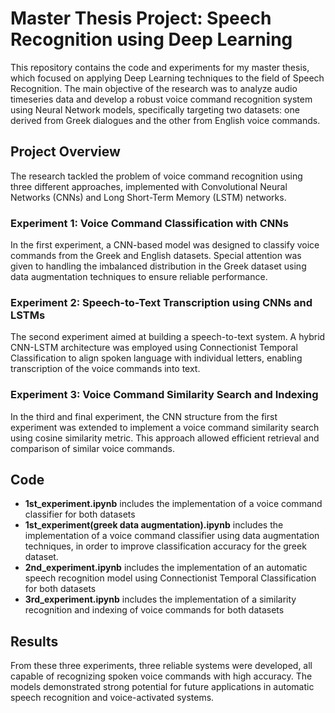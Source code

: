 # Master Thesis Project: Speech Recognition using Deep Learning

This repository contains the code and experiments for my master thesis, which focused on applying Deep Learning techniques to the field of Speech Recognition. The main objective of the research was to analyze audio timeseries data and develop a robust voice command recognition system using Neural Network models, specifically targeting two datasets: one derived from Greek dialogues and the other from English voice commands.

## Project Overview

The research tackled the problem of voice command recognition using three different approaches, implemented with Convolutional Neural Networks (CNNs) and Long Short-Term Memory (LSTM) networks.

### Experiment 1: Voice Command Classification with CNNs
In the first experiment, a CNN-based model was designed to classify voice commands from the Greek and English datasets. Special attention was given to handling the imbalanced distribution in the Greek dataset using data augmentation techniques to ensure reliable performance.

### Experiment 2: Speech-to-Text Transcription using CNNs and LSTMs
The second experiment aimed at building a speech-to-text system. A hybrid CNN-LSTM architecture was employed using Connectionist Temporal Classification to align spoken language with individual letters, enabling transcription of the voice commands into text.

### Experiment 3: Voice Command Similarity Search and Indexing
In the third and final experiment, the CNN structure from the first experiment was extended to implement a voice command similarity search using cosine similarity metric. This approach allowed efficient retrieval and comparison of similar voice commands.

## Code

- **1st_experiment.ipynb** includes the implementation of a voice command classifier for both datasets
- **1st_experiment(greek data augmentation).ipynb** includes the implementation of a voice command classifier using data augmentation techniques, in order to improve classification accuracy for the greek dataset.
- **2nd_experiment.ipynb** includes the implementation of an automatic speech recognition model using Connectionist Temporal Classification for both datasets
- **3rd_experiment.ipynb** includes the implementation of a similarity recognition and indexing of voice commands for both datasets

## Results
From these three experiments, three reliable systems were developed, all capable of recognizing spoken voice commands with high accuracy. The models demonstrated strong potential for future applications in automatic speech recognition and voice-activated systems.

